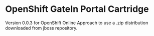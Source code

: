  # OpenShift GateIn Portal Cartridge
Version 0.0.3 for OpenShift Online
Approach to use a .zip distribution downloaded from jboss repository.